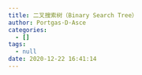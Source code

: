 ```yaml
---
title: 二叉搜索树（Binary Search Tree）
author: Portgas·D·Asce
categories:
  - []
tags:
  - null
date: 2020-12-22 16:41:14
---
```


<!--more-->

